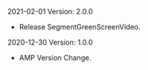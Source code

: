 2021-02-01 Version: 2.0.0
- Release SegmentGreenScreenVideo.

2020-12-30 Version: 1.0.0
- AMP Version Change.

